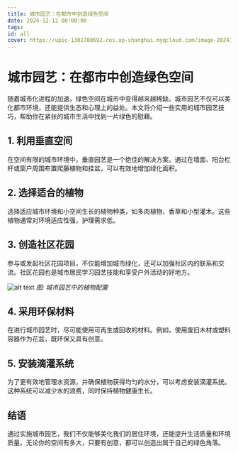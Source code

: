 ```yaml
---
title: 城市园艺：在都市中创造绿色空间
date: 2024-12-12 00:00:00
tags:
id: all
cover: https://upic-1301780692.cos.ap-shanghai.myqcloud.com/image-20241021175917786-20241021-175917.png
---
```



# 城市园艺：在都市中创造绿色空间

随着城市化进程的加速，绿色空间在城市中变得越来越稀缺。城市园艺不仅可以美化都市环境，还能提供生态和心理上的益处。本文将介绍一些实用的城市园艺技巧，帮助你在紧张的城市生活中找到一片绿色的慰藉。



## 1. 利用垂直空间

在空间有限的城市环境中，垂直园艺是一个绝佳的解决方案。通过在墙面、阳台栏杆或窗户周围布置爬藤植物和挂盆，可以有效地增加绿化面积。

## 2. 选择适合的植物

选择适应城市环境和小空间生长的植物种类，如多肉植物、香草和小型灌木。这些植物通常对环境适应性强，护理需求低。

## 3. 创造社区花园

参与或发起社区花园项目，不仅能增加城市绿化，还可以加强社区内的联系和交流。社区花园也是城市居民学习园艺技能和享受户外活动的好地方。

![alt text](https://upic-1301780692.cos.ap-shanghai.myqcloud.com/image-20241021175917786-20241021-175917.png)
*图: 城市园艺中的植物配置*

## 4. 采用环保材料

在进行城市园艺时，尽可能使用可再生或回收的材料。例如，使用废旧木材或塑料容器作为花盆，既环保又具有创意。

## 5. 安装滴灌系统

为了更有效地管理水资源，并确保植物获得均匀的水分，可以考虑安装滴灌系统。这种系统可以减少水的浪费，同时保持植物健康生长。

## 结语

通过实施城市园艺，我们不仅能够美化我们的居住环境，还能提升生活质量和环境质量。无论你的空间有多大，只要有创意，都可以创造出属于自己的绿色角落。